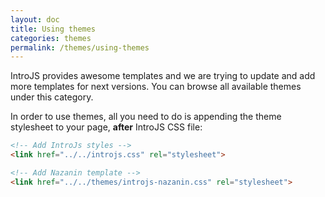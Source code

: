 ```yaml
---
layout: doc
title: Using themes
categories: themes
permalink: /themes/using-themes
---
```


IntroJS provides awesome templates and we are trying to update and add more templates for next versions. You can browse all available themes under this category.

In order to use themes, all you need to do is appending the theme stylesheet to your page, **after** IntroJS CSS file:

```html
<!-- Add IntroJs styles -->
<link href="../../introjs.css" rel="stylesheet">

<!-- Add Nazanin template -->
<link href="../../themes/introjs-nazanin.css" rel="stylesheet">
```
